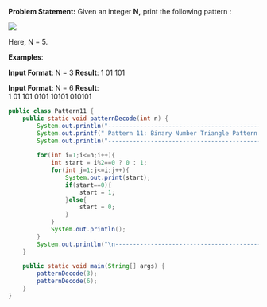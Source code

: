 **Problem Statement:** Given an integer **N,** print the following pattern : 

![](https://static.takeuforward.org/wp/uploads/2023/02/image-15.png)

Here, N = 5.

**Examples**:

**Input Format**: N = 3
**Result**: 
1
01
101

**Input Format**: N = 6
**Result**:   
1
01
101
0101
10101
010101

```java
public class Pattern11 {  
    public static void patternDecode(int n) {  
        System.out.println("---------------------------------------------------");  
        System.out.printf(" Pattern 11: Binary Number Triangle Pattern -> %d\n", n);  
        System.out.println("--------------------------------------------------");  
  
        for(int i=1;i<=n;i++){  
            int start = i%2==0 ? 0 : 1;  
            for(int j=1;j<=i;j++){  
                System.out.print(start);  
                if(start==0){  
                    start = 1;  
                }else{  
                    start = 0;  
                }  
            }  
            System.out.println();  
        }  
        System.out.println("\n-------------------------------------------------\n");  
    }  
  
    public static void main(String[] args) {  
        patternDecode(3);  
        patternDecode(6);  
    }  
}
```